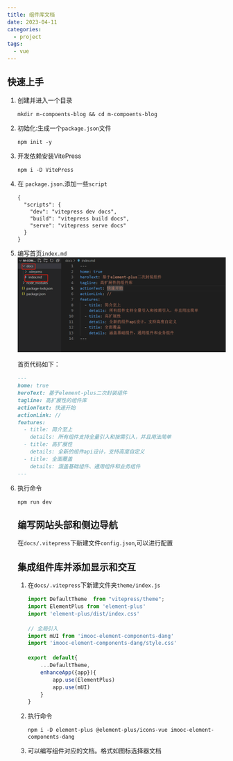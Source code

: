 ```yaml
---
title: 组件库文档
date: 2023-04-11
categories:
  - project
tags:
  - vue
---
```


## 快速上手

1. 创建并进入一个目录

   ```
   mkdir m-compoents-blog && cd m-compoents-blog
   ```

   

2. 初始化:生成一个`package.json`文件

   ```
   npm init -y
   ```

   

3. 开发依赖安装VitePress

   ```
   npm i -D VitePress
   ```

4. 在 `package.json`.添加一些`script`

   ```
   {
     "scripts": {
       "dev": "vitepress dev docs",
       "build": "vitepress build docs",
       "serve": "vitepress serve docs"
     }
   }
   ```

5. 编写首页`index.md`![](./img/bg6.png)

   首页代码如下：

   ```markdown
   ---
   home: true
   heroText: 基于element-plus二次封装组件
   tagline: 高扩展性的组件库
   actionText: 快速开始
   actionLink: //
   features:
     - title: 简介至上
       details: 所有组件支持全量引入和按需引入，并且用法简单
     - title: 高扩展性
       details: 全新的组件api设计，支持高度自定义
     - title: 全面覆盖
       details: 涵盖基础组件、通用组件和业务组件
   ---
   ```

6. 执行命令

   ```
   npm run dev
   ```

   ## 编写网站头部和侧边导航

   在`docs/.vitepress`下新建文件`config.json`,可以进行配置

   ## 集成组件库并添加显示和交互

   1. 在`docs/.vitepress`下新建文件夹`theme/index.js`

      ```javascript
      import DefaultTheme  from "vitepress/theme";
      import ElementPlus from 'element-plus'
      import 'element-plus/dist/index.css'
      
      // 全局引入
      import mUI from 'imooc-element-components-dang'
      import 'imooc-element-components-dang/style.css'
      
      export  default{
          ...DefaultTheme,
          enhanceApp({app}){
              app.use(ElementPlus)
              app.use(mUI)
          }
      }
      ```

      

   2. 执行命令

      ```
      npm i -D element-plus @element-plus/icons-vue imooc-element-components-dang
      ```

   3. 可以编写组件对应的文档。格式如图标选择器文档